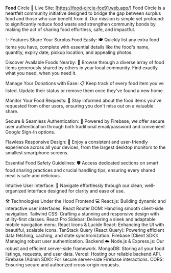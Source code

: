 

**Food** Circle 🍎
Live Site: [https://food-circle-fce91.web.app/]
Food Circle is a heartfelt community initiative designed to bridge the gap between surplus food and those who can benefit from it. Our mission is simple yet profound: to significantly reduce food waste and strengthen community bonds by making the act of sharing food effortless, safe, and impactful.

✨ Features
Share Your Surplus Food Easily: 🍽️
Quickly list any extra food items you have, complete with essential details like the food's name, quantity, expiry date, pickup location, and appealing photos.

Discover Available Foods Nearby: 📍
Browse through a diverse array of food items generously shared by others in your local community. Find exactly what you need, when you need it.

Manage Your Donations with Ease: 📋
Keep track of every food item you've listed. Update their status or remove them once they've found a new home.

Monitor Your Food Requests: 👀
Stay informed about the food items you've requested from other users, ensuring you don't miss out on a valuable share.

Secure & Seamless Authentication: 🔐
Powered by Firebase, we offer secure user authentication through both traditional email/password and convenient Google Sign-In options.

Flawless Responsive Design: 📱
Enjoy a consistent and user-friendly experience across all your devices, from the largest desktop monitors to the smallest smartphone screens.

Essential Food Safety Guidelines: 🛡️
Access dedicated sections on smart food sharing practices and crucial handling tips, ensuring every shared meal is safe and delicious.

Intuitive User Interface: 🌟
Navigate effortlessly through our clean, well-organized interface designed for clarity and ease of use.

🛠️ Technologies Under the Hood
Frontend 💻
React.js: Building dynamic and interactive user interfaces.
React Router DOM: Handling smooth client-side navigation.
Tailwind CSS: Crafting a stunning and responsive design with utility-first classes.
React Pro Sidebar: Delivering a sleek and adaptable mobile navigation menu.
React Icons & Lucide React: Enhancing the UI with beautiful, scalable icons.
TanStack Query (React Query): Powering efficient data fetching, caching, and state synchronization.
Firebase (Client SDK): Managing robust user authentication.
Backend ☁️
Node.js & Express.js: Our robust and efficient server-side framework.
MongoDB: Storing all your food listings, requests, and user data.
Vercel: Hosting our reliable backend API.
Firebase (Admin SDK): For secure server-side Firebase interactions.
CORS: Ensuring secure and authorized cross-origin requests.
